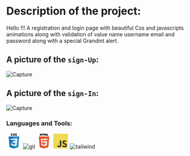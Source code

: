 # Description of the project:
<p>Hello !!!
A registration and login page with beautiful Css and javascripts animations along with validation of value name username email and password along with a special Grandint alert.</p>


## A picture of the  `sign-Up`:

![Capture](https://github.com/m-mdy-m/Dashboard-Admin/assets/148723252/e43c7f0f-2d88-4413-8d46-8d79eee81414)


## A picture of the  `sign-In`:

![Capture](https://github.com/m-mdy-m/Dashboard-Admin/assets/148723252/777b0a13-08d7-438e-867c-afea0a1d0d7f)



### Languages and Tools:

<p align="left"> 
<img src="https://raw.githubusercontent.com/devicons/devicon/master/icons/css3/css3-original-wordmark.svg" alt="css3" width="40" height="40"/>
<img src="https://www.vectorlogo.zone/logos/git-scm/git-scm-icon.svg" alt="git" width="40" height="40"/>
<img src="https://raw.githubusercontent.com/devicons/devicon/master/icons/html5/html5-original-wordmark.svg" alt="html5" width="40" height="40"/> 
<img src="https://raw.githubusercontent.com/devicons/devicon/master/icons/javascript/javascript-original.svg" alt="javascript" width="40" height="40"/>
<img src="https://www.vectorlogo.zone/logos/tailwindcss/tailwindcss-icon.svg" alt="tailwind" width="40" height="40"/>
</p>
